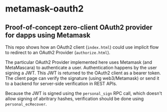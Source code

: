 # metamask-oauth2
## Proof-of-concept zero-client OAuth2 provider for dapps using Metamask

This repo shows how an OAuth2 client (`index.html`) could use implicit flow to redirect to an OAuth2 Provider (`authorize.html`).

The particular OAuth2 Provider implemented here uses Metamask (and MetaMascara) to authenticate a user. 
Authentication happens by the user signing a JWT. This JWT is returned to the OAuth2 client as a bearer token. 
The client page can verify the signature (using web3/Metamask) or send it to a backend for server-side verification in REST APIs.

Because the JWT is signed using the `personal_sign` RPC call, which doesn't allow signing of abritrary hashes, verification should be done using `personal_ecRecover`.
